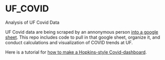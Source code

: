# UF_COVID
Analysis of UF Covid Data

UF Covid data are being scraped by an annonymous person [into a google sheet](https://docs.google.com/spreadsheets/d/18AylEt8G7JF5LZ9A5QQJ3KjvYfr5ZBfZ8g7jFZ8eZ6A/edit#gid=0). This repo includes code to pull in that google sheet, organize it, and conduct calculations and visualization of COVID trends at UF.  

Here is a tutorial for [how to make a Hopkins-style Covid-dashboard](https://www.esri.com/arcgis-blog/products/ops-dashboard/health/arcgis-dashboards-training-videos-for-covid-19/).
